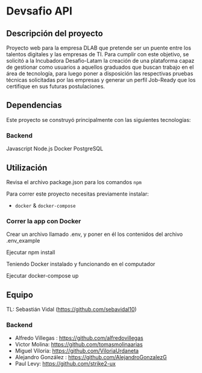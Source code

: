 # Devsafio API

## Descripción del proyecto

Proyecto web para la empresa DLAB que pretende ser un puente entre los talentos digitales y las empresas de TI. 
Para cumplir con este objetivo, se solicitó a la Incubadora Desafio-Latam la creación de una plataforma capaz de gestionar como usuarios a aquellos graduados que buscan trabajo en el área de tecnología, para luego poner a disposición las respectivas pruebas técnicas solicitadas por las empresas y generar un perfil Job-Ready que los certifique en sus futuras postulaciones.

## Dependencias

Este proyecto se construyó principalmente con las siguientes tecnologías:

### Backend
Javascript
Node.js
Docker
PostgreSQL

## Utilización

Revisa el archivo package.json para los comandos `npm` 

Para correr este proyecto necesitas previamente instalar:

- `docker` & `docker-compose`

### Correr la app con Docker

Crear un archivo llamado .env, y poner en él los contenidos del archivo .env_example

Ejecutar npm install

Teniendo Docker instalado y funcionando en el computador

Ejecutar docker-compose up

## Equipo

TL: Sebastián Vidal (https://github.com/sebavidal10)

### Backend

- Alfredo Villegas : https://github.com/alfredovillegas
- Victor Molina: https://github.com/tomasmolinaarias
- Miguel Viloria: https://github.com/ViloriaUrdaneta
- Alejandro González : https://github.com/AlejandroGonzalezG
- Paul Levy: https://github.com/strike2-ux

